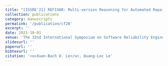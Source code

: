 ```yaml
---
title: "[ISSRE'21] REFIXAR: Multi-version Reasoning for Automated Repair of Regression Errors."
collection: publications
category: manuscripts
permalink: '/publication/cf20'
excerpt: ''
date: 2021-10-01
venue: 'The 32nd International Symposium on Software Reliability Engineering (ISSRE), Research Track'
slidesurl: ''
paperurl: ''
bibtexurl: ''
citation: '<u>Xuan-Bach D. Le</u>, Quang-Loc Le'
---
```

